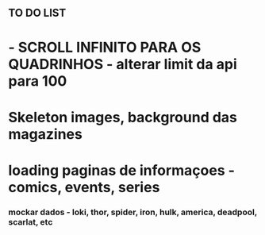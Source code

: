 ## TO DO LIST

# - SCROLL INFINITO PARA OS QUADRINHOS - alterar limit da api para 100

# Skeleton images, background das magazines

# loading paginas de informaçoes - comics, events, series

### mockar dados - loki, thor, spider, iron, hulk, america, deadpool, scarlat, etc
